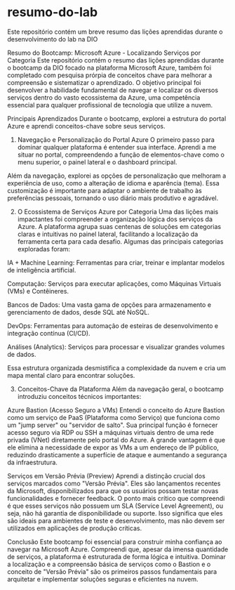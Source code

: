 # resumo-do-lab
Este repositório contém um breve resumo das lições aprendidas durante o desenvolvimento do lab na DIO

Resumo do Bootcamp: Microsoft Azure - Localizando Serviços por Categoria
Este repositório contém o resumo das lições aprendidas durante o bootcamp da DIO focado na plataforma Microsoft Azure, também foi completado com pesquisa prórpia de conceitos chave para melhorar a compreensão e sistematizar o aprendizado. O objetivo principal foi desenvolver a habilidade fundamental de navegar e localizar os diversos serviços dentro do vasto ecossistema da Azure, uma competência essencial para qualquer profissional de tecnologia que utilize a nuvem.

Principais Aprendizados
Durante o bootcamp, explorei a estrutura do portal Azure e aprendi conceitos-chave sobre seus serviços.

1. Navegação e Personalização do Portal Azure
O primeiro passo para dominar qualquer plataforma é entender sua interface. Aprendi a me situar no portal, compreendendo a função de elementos-chave como o menu superior, o painel lateral e o dashboard principal.

Além da navegação, explorei as opções de personalização que melhoram a experiência de uso, como a alteração de idioma e aparência (tema). Essa customização é importante para adaptar o ambiente de trabalho às preferências pessoais, tornando o uso diário mais produtivo e agradável.

2. O Ecossistema de Serviços Azure por Categoria
Uma das lições mais impactantes foi compreender a organização lógica dos serviços da Azure. A plataforma agrupa suas centenas de soluções em categorias claras e intuitivas no painel lateral, facilitando a localização da ferramenta certa para cada desafio. Algumas das principais categorias exploradas foram:

IA + Machine Learning: Ferramentas para criar, treinar e implantar modelos de inteligência artificial.

Computação: Serviços para executar aplicações, como Máquinas Virtuais (VMs) e Contêineres.

Bancos de Dados: Uma vasta gama de opções para armazenamento e gerenciamento de dados, desde SQL até NoSQL.

DevOps: Ferramentas para automação de esteiras de desenvolvimento e integração contínua (CI/CD).

Análises (Analytics): Serviços para processar e visualizar grandes volumes de dados.

Essa estrutura organizada desmistifica a complexidade da nuvem e cria um mapa mental claro para encontrar soluções.

3. Conceitos-Chave da Plataforma
Além da navegação geral, o bootcamp introduziu conceitos técnicos importantes:

Azure Bastion (Acesso Seguro a VMs)
Entendi o conceito do Azure Bastion como um serviço de PaaS (Plataforma como Serviço) que funciona como um "jump server" ou "servidor de salto". Sua principal função é fornecer acesso seguro via RDP ou SSH a máquinas virtuais dentro de uma rede privada (VNet) diretamente pelo portal do Azure. A grande vantagem é que ele elimina a necessidade de expor as VMs a um endereço de IP público, reduzindo drasticamente a superfície de ataque e aumentando a segurança da infraestrutura.

Serviços em Versão Prévia (Preview)
Aprendi a distinção crucial dos serviços marcados como "Versão Prévia". Eles são lançamentos recentes da Microsoft, disponibilizados para que os usuários possam testar novas funcionalidades e fornecer feedback. O ponto mais crítico que compreendi é que esses serviços não possuem um SLA (Service Level Agreement), ou seja, não há garantia de disponibilidade ou suporte. Isso significa que eles são ideais para ambientes de teste e desenvolvimento, mas não devem ser utilizados em aplicações de produção críticas.

Conclusão
Este bootcamp foi essencial para construir minha confiança ao navegar na Microsoft Azure. Compreendi que, apesar da imensa quantidade de serviços, a plataforma é estruturada de forma lógica e intuitiva. Dominar a localização e a compreensão básica de serviços como o Bastion e o conceito de "Versão Prévia" são os primeiros passos fundamentais para arquitetar e implementar soluções seguras e eficientes na nuvem.
